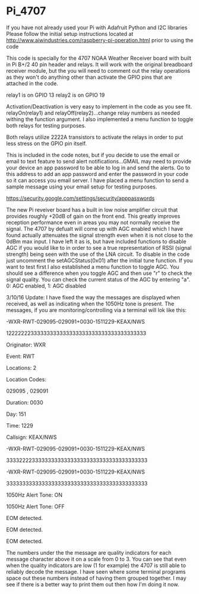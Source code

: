 # Pi_4707
If you have not already used your Pi with Adafruit Python and I2C libraries Please follow the initial setup instructions located at http://www.aiwindustries.com/raspberry-pi-operation.html prior to using the code

This code is specially for the 4707 NOAA Weather Receiver board with built in Pi B+/2 40 pin header and relays. It will work with the original breadboard receiver module, but the you will need to comment out the relay operations as they won't do anything other than activate the GPIO pins that are attached in the code. 

relay1 is on GPIO 13
relay2 is on GPIO 19

Activation/Deactivation is very easy to implement in the code as you see fit. relayOn(relay1) and relayOff(relay2)...change relay numbers as needed withing the function argument. I also implemented a menu function to toggle both relays for testing purposes.

Both relays utilize 2222A transistors to activate the relays in order to put less stress on the GPIO pin itself.

This is included in the code notes, but if you decide to use the email or email to text feature to send alert notifications...GMAIL may need to provide your device an app password to be able to log in and send the alerts. Go to this address to add an app password and enter the password in your code so it can access you email server. I have placed a menu function to send a sample message using your email setup for testing purposes.

https://security.google.com/settings/security/apppasswords


The new Pi reveiver board has a built in low noise amplifier circuit that provides roughly +20dB of gain on the front end. This greatly improves reception performance even in areas you may not normally receive the signal. The 4707 by defualt will come up with AGC enabled which I have found actually attenuates the signal strength even when it is not close to the 0dBm max input. I have left it as is, but have included functions to disable AGC if you would like to in order to see a true representation of RSSI (signal strength) being seen with the use of the LNA circuit. To disable in the code just uncomment the setAGCStatus(0x01) after the initial tune function. If you want to test first I also established a menu function to toggle AGC. You should see a difference when you toggle AGC and then use "r" to check the signal quality. You can check the current status of the AGC by entering "a". 0: AGC enabled, 1: AGC disabled

3/10/16 Update:
I have fixed the way the messages are displayed when received, as well as indicating when the 1050Hz tone is present. The messages, if you are monitoring/controlling via a terminal will lok like this:

-WXR-RWT-029095-029091+0030-1511229-KEAX/NWS

12222222333333333333333333333333333333333333 

Originator:  WXR

Event:  RWT

Locations:  2

Location Codes:

029095 , 029091


Duration:  0030

Day:  151

Time:  1229

Callsign:  KEAX/NWS  


 
-WXR-RWT-029095-029091+0030-1511229-KEAX/NWS

33332222333333333333333333333333333333333333 


 
-WXR-RWT-029095-029091+0030-1511229-KEAX/NWS

33333333333333333333333333333333333333333333 


1050Hz Alert Tone: ON

1050Hz Alert Tone: OFF

EOM detected.

EOM detected.

EOM detected.

The numbers under the the message are quality indicators for each message character above it on a scale from 0 to 3. You can see that even when the quality indicators are low (1 for example) the 4707 is still able to reliably decode the message. I have seen where some terminal programs space out these numbers instead of having them grouped together. I may see if there is a better way to print them out then how I'm doing it now.
